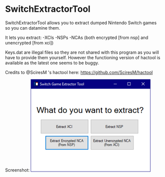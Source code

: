 # SwitchExtractorTool

SwitchExtractorTool allows you to extract dumped Nintendo Switch games so you can datamine them. 

It lets you extract:
-XCIs
-NSPs
-NCAs (both encrypted [from nsp] and unencrypted [from xci])

Keys.dat are illegal files so they are not shared with this program as you will have to provide them yourself.
However the functioning version of hactool is available as the latest one seems to be buggy. 

Credits to @SciresM 's hactool here:
https://github.com/SciresM/hactool

Screenshot:
![Screenshot](https://github.com/Enspiron/SwitchExtractorTool/blob/master/screenshots/screen1.png)
